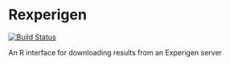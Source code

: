 # Rexperigen

[![Build Status](https://travis-ci.org/aquincum/Rexperigen.svg?branch=master)](https://travis-ci.org/aquincum/Rexperigen)

An R interface for downloading results from an Experigen server

